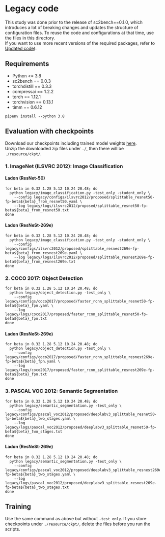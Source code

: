 # Legacy code
This study was done prior to the release of sc2bench==0.1.0, which introduces a lot of breaking changes and updates the structure of configuration files.
To reuse the code and configurations at that time, use the files in this directory.  
If you want to use more recent versions of the required packages, refer to [Updated code](../#updated-code)).

## Requirements 
- Python <= 3.8
- sc2bench == 0.0.3
- torchdistill == 0.3.3
- compressai == 1.2.2
- torch == 1.12.1
- torchvision == 0.13.1
- timm == 0.6.12

```shell
pipenv install --python 3.8
```

## Evaluation with checkpoints

Download our checkpoints including trained model weights [here](https://github.com/yoshitomo-matsubara/ladon-multi-task-sc2/releases/tag/wacv2025).  
Unzip the downloaded zip files under `./`, then there will be `./resource/ckpt/`.

### 1. ImageNet (ILSVRC 2012): Image Classification

#### Ladon (ResNet-50) 
```shell
for beta in 0.32 1.28 5.12 10.24 20.48; do
  python legacy/image_classification.py -test_only -student_only \
    --config legacy/configs/ilsvrc2012/proposed/splittable_resnet50-fp-beta${beta}_from_resnet50.yaml \
    --log legacy/logs/ilsvrc2012/proposed/splittable_resnet50-fp-beta${beta}_from_resnet50.txt
done
```

#### Ladon (ResNeSt-269e) 
```shell
for beta in 0.32 1.28 5.12 10.24 20.48; do
  python legacy/image_classification.py -test_only -student_only \
    --config legacy/configs/ilsvrc2012/proposed/splittable_resnest269e-fp-beta${beta}_from_resnest269e.yaml \
    --log legacy/logs/ilsvrc2012/proposed/splittable_resnest269e-fp-beta${beta}_from_resnest269e.txt
done
```

### 2. COCO 2017: Object Detection
```shell
for beta in 0.32 1.28 5.12 10.24 20.48; do
  python legacy/object_detection.py -test_only \
    --config legacy/configs/coco2017/proposed/faster_rcnn_splittable_resnet50-fp-beta${beta}_fpn.yaml \
    --log legacy/logs/coco2017/proposed/faster_rcnn_splittable_resnet50-fp-beta${beta}_fpn.txt
done
```

#### Ladon (ResNeSt-269e) 
```shell
for beta in 0.32 1.28 5.12 10.24 20.48; do
  python legacy/object_detection.py -test_only \
    --config legacy/configs/coco2017/proposed/faster_rcnn_splittable_resnest269e-fp-beta${beta}_fpn.yaml \
    --log legacy/logs/coco2017/proposed/faster_rcnn_splittable_resnest269e-fp-beta${beta}_fpn.txt
done
```

### 3. PASCAL VOC 2012: Semantic Segmentation
```shell
for beta in 0.32 1.28 5.12 10.24 20.48; do
  python legacy/semantic_segmentation.py -test_only \
    --config legacy/configs/pascal_voc2012/proposed/deeplabv3_splittable_resnet50-fp-beta${beta}_two_stages.yaml \
    --log legacy/logs/pascal_voc2012/proposed/deeplabv3_splittable_resnet50-fp-beta${beta}_two_stages.txt
done
```

#### Ladon (ResNeSt-269e) 
```shell
for beta in 0.32 1.28 5.12 10.24 20.48; do
  python legacy/semantic_segmentation.py -test_only \
    --config legacy/configs/pascal_voc2012/proposed/deeplabv3_splittable_resnest269e-fp-beta${beta}_two_stages.yaml \
    --log legacy/logs/pascal_voc2012/proposed/deeplabv3_splittable_resnest269e-fp-beta${beta}_two_stages.txt
done
```

## Training

Use the same command as above but without `-test_only`.
If you store checkpoints under `./resource/ckpt/`, delete the files before you run the scripts.
